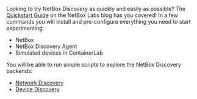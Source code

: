 Looking to try NetBox Discovery as quickly and easily as possible? The [Quickstart Guide](https://netboxlabs.com/blog/netbox-discovery-quickstart-guide/) on the NetBox Labs blog has you covered! In a few commands you will install and pre-configure everything you need to start experimenting:

- NetBox
- NetBox Discovery Agent
- Simulated devices in ContainerLab

You will be able to run simple scripts to explore the NetBox Discovery backends: 

- [Network Discovery](../netbox-discovery/agent/network_discovery.md)
- [Device Discovery](../netbox-discovery/agent/device_discovery.md)